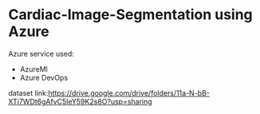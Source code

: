 # Cardiac-Image-Segmentation using Azure

Azure service used:
 - AzureMl
 - Azure DevOps

dataset link:https://drive.google.com/drive/folders/11a-N-bB-XTi7WDt6gAfvC5IeY59K2s8O?usp=sharing


